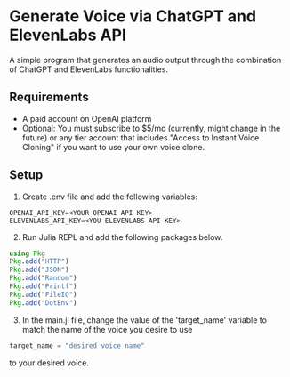 # Generate Voice via ChatGPT and ElevenLabs API
A simple program that generates an audio output through the combination of ChatGPT and ElevenLabs functionalities.

## Requirements
- A paid account on OpenAI platform
- Optional: You must subscribe to $5/mo (currently, might change in the future) or any tier account that includes "Access to Instant Voice Cloning" if you want to use your own voice clone.

## Setup
1. Create .env file and add the following variables:

```.env
OPENAI_API_KEY=<YOUR OPENAI API KEY>
ELEVENLABS_API_KEY=<YOU ELEVENLABS API KEY>
```
2. Run Julia REPL and add the following packages below.

```julia
using Pkg
Pkg.add("HTTP")
Pkg.add("JSON")
Pkg.add("Random")
Pkg.add("Printf")
Pkg.add("FileIO")
Pkg.add("DotEnv")
```

3. In the main.jl file, change the value of the 'target_name' variable to match the name of the voice you desire to use

```julia
target_name = "desired voice name"
```
to your desired voice.

